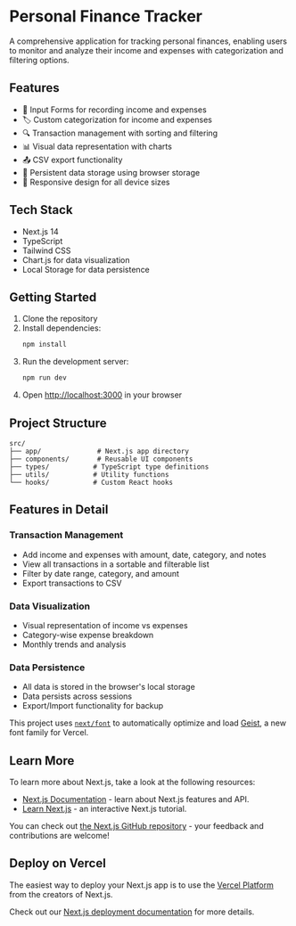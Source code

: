 # Personal Finance Tracker

A comprehensive application for tracking personal finances, enabling users to monitor and analyze their income and expenses with categorization and filtering options.

## Features

- 📝 Input Forms for recording income and expenses
- 🏷️ Custom categorization for income and expenses
- 🔍 Transaction management with sorting and filtering
- 📊 Visual data representation with charts
- 📤 CSV export functionality
- 💾 Persistent data storage using browser storage
- 📱 Responsive design for all device sizes

## Tech Stack

- Next.js 14
- TypeScript
- Tailwind CSS
- Chart.js for data visualization
- Local Storage for data persistence

## Getting Started

1. Clone the repository
2. Install dependencies:
   ```bash
   npm install
   ```
3. Run the development server:
   ```bash
   npm run dev
   ```
4. Open [http://localhost:3000](http://localhost:3000) in your browser

## Project Structure

```
src/
├── app/              # Next.js app directory
├── components/       # Reusable UI components
├── types/           # TypeScript type definitions
├── utils/           # Utility functions
└── hooks/           # Custom React hooks
```

## Features in Detail

### Transaction Management
- Add income and expenses with amount, date, category, and notes
- View all transactions in a sortable and filterable list
- Filter by date range, category, and amount
- Export transactions to CSV

### Data Visualization
- Visual representation of income vs expenses
- Category-wise expense breakdown
- Monthly trends and analysis

### Data Persistence
- All data is stored in the browser's local storage
- Data persists across sessions
- Export/Import functionality for backup

This project uses [`next/font`](https://nextjs.org/docs/app/building-your-application/optimizing/fonts) to automatically optimize and load [Geist](https://vercel.com/font), a new font family for Vercel.

## Learn More

To learn more about Next.js, take a look at the following resources:

- [Next.js Documentation](https://nextjs.org/docs) - learn about Next.js features and API.
- [Learn Next.js](https://nextjs.org/learn) - an interactive Next.js tutorial.

You can check out [the Next.js GitHub repository](https://github.com/vercel/next.js) - your feedback and contributions are welcome!

## Deploy on Vercel

The easiest way to deploy your Next.js app is to use the [Vercel Platform](https://vercel.com/new?utm_medium=default-template&filter=next.js&utm_source=create-next-app&utm_campaign=create-next-app-readme) from the creators of Next.js.

Check out our [Next.js deployment documentation](https://nextjs.org/docs/app/building-your-application/deploying) for more details.
